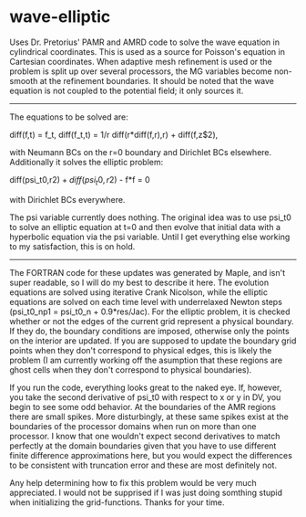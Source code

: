 # wave-elliptic
Uses Dr. Pretorius' PAMR and AMRD code to solve the wave equation in cylindrical coordinates. This is used as a source for Poisson's equation in Cartesian coordinates. When adaptive mesh refinement is used  or the problem is split up over several processors, the MG variables become non-smooth at the refinement boundaries. It should be noted that the wave equation is not coupled to the potential field; it only sources it.


****

The equations to be solved are:

diff(f,t)   = f_t,
diff(f_t,t) = 1/r diff(r*diff(f,r),r) + diff(f,z$2),

with Neumann BCs on the r=0 boundary and Dirichlet BCs elsewhere. Additionally it solves the elliptic problem:

diff(psi_t0,r$2) + diff(psi_t0,r$2) - f*f = 0

with Dirichlet BCs everywhere.

The psi variable currently does nothing. The original idea was to use psi_t0 to solve an elliptic equation at t=0 and then evolve that initial data with a hyperbolic equation via the psi variable. Until I get everything else working to my satisfaction, this is on hold.

****

The FORTRAN code for these updates was generated by Maple, and isn't super readable, so I will do my best to describe it here. The evolution equations are solved using iterative Crank Nicolson, while the elliptic equations are  solved on each time level with underrelaxed Newton steps (psi_t0_np1 = psi_t0_n + 0.9*res/Jac). For the elliptic problem, it is checked whether or not the edges of the current grid represent a physical boundary. If they do, the boundary conditions are imposed, otherwise only the points on the interior are updated. If you are supposed to update the boundary grid points when they don't correspond to physical edges, this is likely the problem (I am currently working off the asumption that these regions are ghost cells when they don't correspond to physical boundaries).

If you run the code, everything looks great to the naked eye. If, however, you take the second derivative of psi_t0 with respect to x or y in DV, you begin to see some odd behavior. At the boundaries of the AMR regions there are small spikes. More disturbingly, at these same spikes exist at the boundaries of the processor domains when run on more than one processor. I know that one wouldn't expect second derivatives to match perfectly at the domain boundaries given that you have to use different finite difference approximations here, but you would expect the differences to be consistent with truncation error and these are most definitely not.

Any help determining how to fix this problem would be very much appreciated. I would not be supprised if I was just doing somthing stupid when initializing the grid-functions. Thanks for your time.
